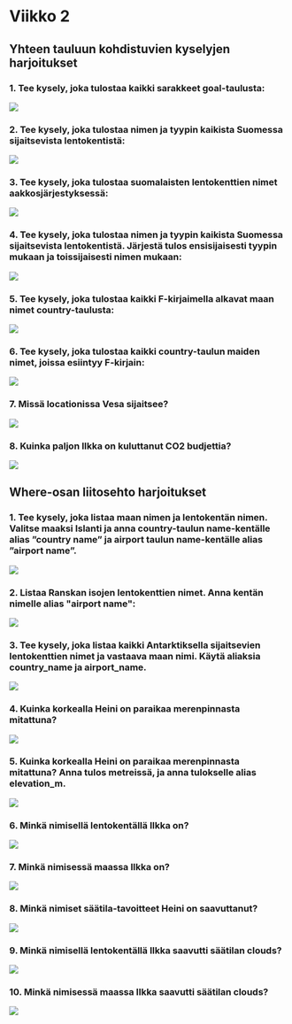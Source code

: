 # Viikko 2

## Yhteen tauluun kohdistuvien kyselyjen harjoitukset

### 1. Tee kysely, joka tulostaa kaikki sarakkeet goal-taulusta:

![](kuvat/viikko2/yksi-taulu/1.png)

### 2. Tee kysely, joka tulostaa nimen ja tyypin kaikista Suomessa sijaitsevista lentokentistä:

![](kuvat/viikko2/yksi-taulu/2.png)

### 3. Tee kysely, joka tulostaa suomalaisten lentokenttien nimet aakkosjärjestyksessä:

![](kuvat/viikko2/yksi-taulu/3.png)

### 4. Tee kysely, joka tulostaa nimen ja tyypin kaikista Suomessa sijaitsevista lentokentistä. Järjestä tulos ensisijaisesti tyypin mukaan ja toissijaisesti nimen mukaan:

![](kuvat/viikko2/yksi-taulu/4.png)

### 5. Tee kysely, joka tulostaa kaikki F-kirjaimella alkavat maan nimet country-taulusta:

![](kuvat/viikko2/yksi-taulu/5.png)

### 6. Tee kysely, joka tulostaa kaikki country-taulun maiden nimet, joissa esiintyy F-kirjain:

![](kuvat/viikko2/yksi-taulu/6.png)

### 7. Missä locationissa Vesa sijaitsee?

![](kuvat/viikko2/yksi-taulu/7.png)

### 8. Kuinka paljon Ilkka on kuluttanut CO2 budjettia?

![](kuvat/viikko2/yksi-taulu/8.png)

## Where-osan liitosehto harjoitukset

### 1. Tee kysely, joka listaa maan nimen ja lentokentän nimen. Valitse maaksi Islanti ja anna country-taulun name-kentälle alias ”country name” ja airport taulun name-kentälle alias ”airport name”.

![](kuvat/viikko2/where/1.png)

### 2. Listaa Ranskan isojen lentokenttien nimet. Anna kentän nimelle alias "airport name":

![](kuvat/viikko2/where/2.png)

### 3. Tee kysely, joka listaa kaikki Antarktiksella sijaitsevien lentokenttien nimet ja vastaava maan nimi. Käytä aliaksia country_name ja airport_name.

![](kuvat/viikko2/where/3.png)

### 4. Kuinka korkealla Heini on paraikaa merenpinnasta mitattuna?

![](kuvat/viikko2/where/4.png)

### 5. Kuinka korkealla Heini on paraikaa merenpinnasta mitattuna? Anna tulos metreissä, ja anna tulokselle alias elevation_m.

![](kuvat/viikko2/where/5.png)

### 6. Minkä nimisellä lentokentällä Ilkka on?

![](kuvat/viikko2/where/6.png)

### 7. Minkä nimisessä maassa Ilkka on?

![](kuvat/viikko2/where/7.png)

### 8. Minkä nimiset säätila-tavoitteet Heini on saavuttanut?

![](kuvat/viikko2/where/8.png)

### 9. Minkä nimisellä lentokentällä Ilkka saavutti säätilan clouds?

![](kuvat/viikko2/where/9.png)

### 10. Minkä nimisessä maassa Ilkka saavutti säätilan clouds?

![](kuvat/viikko2/where/10.png)
